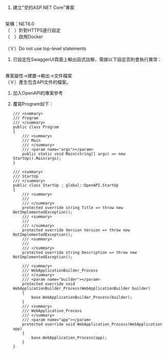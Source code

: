 ﻿1.  建立"空的ASP.NET Core"專案
<br>
架構：NET6.0
<br>
（　）針對HTTPS進行設定
<br>
（　）啟用Docker
<br>
<br>
（Ｖ）Do not use top-level statements

1. 已設定在SwaggerUI頁面上輸出函式註解，需做以下設定否則會執行異常：
<br>
專案屬性->建置->輸出->文件檔案
<br>
（Ｖ）產生包含API文件的檔案。

1. 加入OpenAPI的專案參考

1. 覆寫Program如下：
    ```
    /// <summary>
    /// Program
    /// </summary>
    public class Program
    {
        /// <summary>
        /// Main
        /// </summary>
        /// <param name="args"></param>
        public static void Main(string[] args) => new StartUp().Main(args);
    }

    /// <summary>
    /// StartUp
    /// </summary>
    public class StartUp : global::OpenAPI.StartUp
    {
        /// <summary>
        /// 
        /// </summary>
        protected override string Title => throw new NotImplementedException();
        /// <summary>
        /// 
        /// </summary>
        protected override Version Version => throw new NotImplementedException();
        /// <summary>
        /// 
        /// </summary>
        protected override string Description => throw new NotImplementedException();

        /// <summary>
        /// WebApplicationBuilder_Process
        /// </summary>
        /// <param name="builder"></param>
        protected override void WebApplicationBuilder_Process(WebApplicationBuilder builder)
        {
            base.WebApplicationBuilder_Process(builder);
        }
        /// <summary>
        /// WebApplication_Process
        /// </summary>
        /// <param name="app"></param>
        protected override void WebApplication_Process(WebApplication app)
        {
            base.WebApplication_Process(app);
        }
    }
    ```